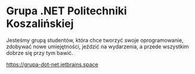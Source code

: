 # Grupa .NET Politechniki Koszalińskiej

Jesteśmy grupą studentów, która chce tworzyć swoje oprogramowanie, zdobywać nowe umiejętności, jeździć na wydarzenia, a przede wszystkim dobrze się przy tym bawić.

https://grupa-dot-net.jetbrains.space
